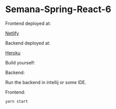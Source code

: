 # Semana-Spring-React-6

Frontend deployed at:

[Netlify](https://mattnicee7-dsmovie.netlify.app/)

Backend deployed at:

[Heroku](https://mattnicee7-dsmovie.herokuapp.com/)

Build yourself:

Backend:

Run the backend in intellij or some IDE.

Frontend:

```
yarn start
```
